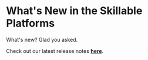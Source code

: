 # What's New in the Skillable Platforms

What's new? 
Glad you asked. 

Check out our latest release notes **[here](https://skillable.com/release-notes/)**.

